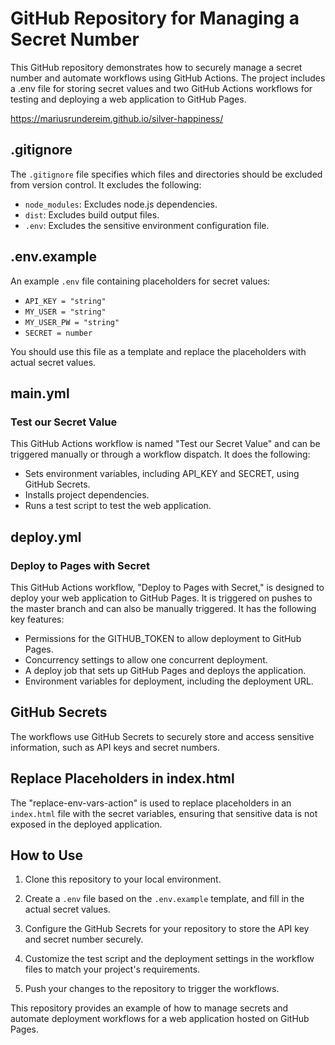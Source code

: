 # GitHub Repository for Managing a Secret Number

This GitHub repository demonstrates how to securely manage a secret number and automate workflows using GitHub Actions. The project includes a .env file for storing secret values and two GitHub Actions workflows for testing and deploying a web application to GitHub Pages.

https://mariusrundereim.github.io/silver-happiness/

## .gitignore

The `.gitignore` file specifies which files and directories should be excluded from version control. It excludes the following:

- `node_modules`: Excludes node.js dependencies.
- `dist`: Excludes build output files.
- `.env`: Excludes the sensitive environment configuration file.

## .env.example

An example `.env` file containing placeholders for secret values:

- `API_KEY = "string"`
- `MY_USER = "string"`
- `MY_USER_PW = "string"`
- `SECRET = number`

You should use this file as a template and replace the placeholders with actual secret values.

## main.yml

### Test our Secret Value

This GitHub Actions workflow is named "Test our Secret Value" and can be triggered manually or through a workflow dispatch. It does the following:

- Sets environment variables, including API_KEY and SECRET, using GitHub Secrets.
- Installs project dependencies.
- Runs a test script to test the web application.

## deploy.yml

### Deploy to Pages with Secret

This GitHub Actions workflow, "Deploy to Pages with Secret," is designed to deploy your web application to GitHub Pages. It is triggered on pushes to the master branch and can also be manually triggered. It has the following key features:

- Permissions for the GITHUB_TOKEN to allow deployment to GitHub Pages.
- Concurrency settings to allow one concurrent deployment.
- A deploy job that sets up GitHub Pages and deploys the application.
- Environment variables for deployment, including the deployment URL.

## GitHub Secrets

The workflows use GitHub Secrets to securely store and access sensitive information, such as API keys and secret numbers.

## Replace Placeholders in index.html

The "replace-env-vars-action" is used to replace placeholders in an `index.html` file with the secret variables, ensuring that sensitive data is not exposed in the deployed application.

## How to Use

1. Clone this repository to your local environment.

2. Create a `.env` file based on the `.env.example` template, and fill in the actual secret values.

3. Configure the GitHub Secrets for your repository to store the API key and secret number securely.

4. Customize the test script and the deployment settings in the workflow files to match your project's requirements.

5. Push your changes to the repository to trigger the workflows.

This repository provides an example of how to manage secrets and automate deployment workflows for a web application hosted on GitHub Pages.

